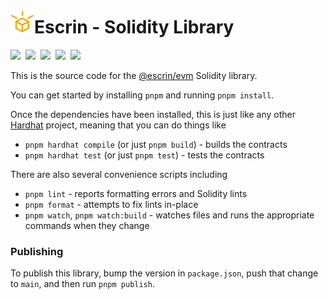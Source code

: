 <h1><img width="38" height="38" src="../website/public/logo.svg"/>Escrin - Solidity Library</h1>

<a href="https://escrin.org"><img src="https://img.shields.io/badge/Get_Started-eeaa00?style=for-the-badge"/></a>&nbsp;
<a href="https://enshrine.ai/discord"><img src="https://img.shields.io/badge/Discord-5865F2?style=for-the-badge&logo=discord&logoColor=white"/></a>&nbsp;
<a href="https://opencollective.com/escrin"><img src="https://img.shields.io/badge/OpenCollective-1F87FF?style=for-the-badge&logo=OpenCollective&logoColor=white"/></a>&nbsp;
<a href="https://twitter.com/EnshrineCC"><img src="https://img.shields.io/badge/Twitter-1DA1F2?style=for-the-badge&logo=twitter&logoColor=white"/></a>&nbsp;
<a href="https://www.npmjs.com/package/@escrin/evm"><img src="https://img.shields.io/badge/npm-CB3837?style=for-the-badge&logo=npm&logoColor=white"/></a>

This is the source code for the [@escrin/evm](https://www.npmjs.com/package/@escrin/evm) Solidity library.

You can get started by installing `pnpm` and running `pnpm install`.

Once the dependencies have been installed, this is just like any other [Hardhat](https://hardhat.org/hardhat-runner/docs/getting-started) project, meaning that you can do things like

* `pnpm hardhat compile` (or just `pnpm build`) - builds the contracts
* `pnpm hardhat test` (or just `pnpm test`) - tests the contracts

There are also several convenience scripts including
* `pnpm lint` - reports formatting errors and Solidity lints
* `pnpm format` - attempts to fix lints in-place
* `pnpm watch`, `pnpm watch:build` - watches files and runs the appropriate commands when they change

### Publishing

To publish this library, bump the version in `package.json`, push that change to `main`, and then run `pnpm publish`.
